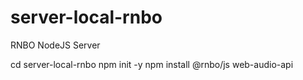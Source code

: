 # server-local-rnbo
RNBO NodeJS Server

cd server-local-rnbo
npm init -y
npm install @rnbo/js web-audio-api